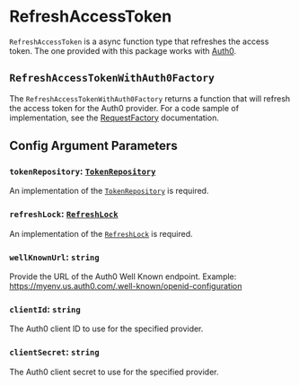 # RefreshAccessToken

[TokenRepository]: token-repository.md
[RefreshLock]: refresh-lock.md

`RefreshAccessToken` is a async function type that refreshes the access token. The one provided with this package works with [Auth0](https://auth0.com).

## `RefreshAccessTokenWithAuth0Factory`

The `RefreshAccessTokenWithAuth0Factory` returns a function that will refresh the access token for the Auth0 provider. For a code sample of implementation, see the [RequestFactory](request-factory.md) documentation.

## Config Argument Parameters

### `tokenRepository`: [`TokenRepository`][TokenRepository]

An implementation of the [`TokenRepository`][TokenRepository] is required.

### `refreshLock`: [`RefreshLock`][RefreshLock]

An implementation of the [`RefreshLock`][RefreshLock] is required.

### `wellKnownUrl`: `string`

Provide the URL of the Auth0 Well Known endpoint. Example: https://myenv.us.auth0.com/.well-known/openid-configuration

### `clientId`: `string`

The Auth0 client ID to use for the specified provider.

### `clientSecret`: `string`

The Auth0 client secret to use for the specified provider.

